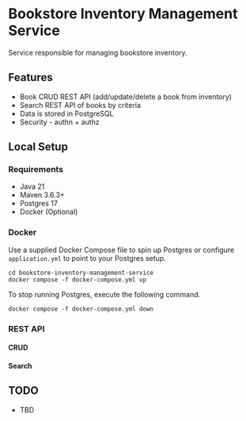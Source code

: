 # Bookstore Inventory Management Service

Service responsible for managing bookstore inventory.

## Features

- Book CRUD REST API (add/update/delete a book from inventory)
- Search REST API of books by criteria
- Data is stored in PostgreSQL
- Security - authn + authz

## Local Setup

### Requirements

- Java 21
- Maven 3.6.3+
- Postgres 17
- Docker (Optional)

### Docker

Use a supplied Docker Compose file to spin up Postgres or configure `application.yml` to point to your Postgres setup.

```
cd bookstore-inventory-management-service
docker compose -f docker-compose.yml up
```

To stop running Postgres, execute the following command.

```
docker compose -f docker-compose.yml down
```

### REST API

#### CRUD

#### Search

## TODO

- TBD